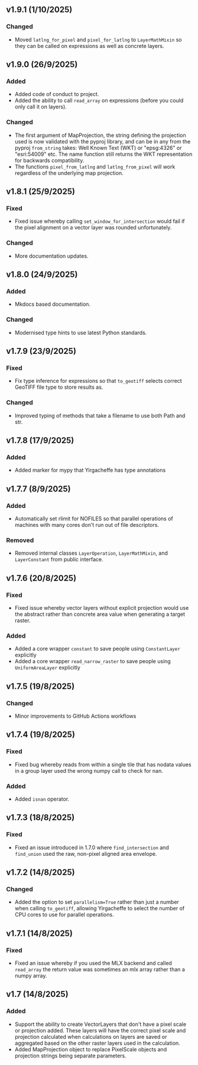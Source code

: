 ## v1.9.1 (1/10/2025)

### Changed

* Moved `latlng_for_pixel` and `pixel_for_latlng` to `LayerMathMixin` so they can be called on expressions as well as concrete layers.

## v1.9.0 (26/9/2025)

### Added

* Added code of conduct to project.
* Added the ability to call `read_array` on expressions (before you could only call it on layers).

### Changed

* The first argument of MapProjection, the string defining the projection used is now validated with the pyproj library, and can be in any from the pyproj `from_string` takes: Well Known Text (WKT) or "epsg:4326" or "esri:54009" etc. The name function still returns the WKT representation for backwards compatibility.
* The functions `pixel_from_latlng` and `latlng_from_pixel` will work regardless of the underlying map projection.

## v1.8.1 (25/9/2025)

### Fixed

* Fixed issue whereby calling `set_window_for_intersection` would fail if the pixel alignment on a vector layer was rounded unfortunately.

### Changed

* More documentation updates.

## v1.8.0 (24/9/2025)

### Added

* Mkdocs based documentation.

### Changed

* Modernised type hints to use latest Python standards.

## v1.7.9 (23/9/2025)

### Fixed

* Fix type inference for expressions so that `to_geotiff` selects correct GeoTIFF file type to store results as.

### Changed

* Improved typing of methods that take a filename to use both Path and str.

## v1.7.8 (17/9/2025)

### Added

* Added marker for mypy that Yirgacheffe has type annotations

## v1.7.7 (8/9/2025)

### Added

* Automatically set rlimit for NOFILES so that parallel operations of machines with many cores don't run out of file descriptors.

### Removed

* Removed internal classes `LayerOperation`, `LayerMathMixin`, and `LayerConstant` from public interface.

## v1.7.6 (20/8/2025)

### Fixed

* Fixed issue whereby vector layers without explicit projection would use the abstract rather than concrete area value when generating a target raster.

### Added

* Added a core wrapper `constant` to save people using `ConstantLayer` explicitly
* Added a core wrapper `read_narrow_raster` to save people using `UniformAreaLayer` explicitly

## v1.7.5 (19/8/2025)

### Changed

* Minor improvements to GitHub Actions workflows

## v1.7.4 (19/8/2025)

### Fixed

* Fixed bug whereby reads from within a single tile that has nodata values in a group layer used the wrong numpy call to check for nan.

### Added

* Added `isnan` operator.

## v1.7.3 (18/8/2025)

### Fixed

* Fixed an issue introduced in 1.7.0 where `find_intersection` and `find_union` used the raw, non-pixel aligned area envelope.

## v1.7.2 (14/8/2025)

### Changed

* Added the option to set `parallelism=True` rather than just a number when calling `to_geotiff`, allowing Yirgacheffe to select the number of CPU cores to use for parallel operations.

## v1.7.1 (14/8/2025)

### Fixed

* Fixed an issue whereby if you used the MLX backend and called `read_array` the return value was sometimes an mlx array rather than a numpy array.

## v1.7 (14/8/2025)

### Added

* Support the ability to create VectorLayers that don't have a pixel scale or projection added. These layers will have the correct pixel scale and projection calculated when calculations on layers are saved or aggregated based on the other raster layers used in the calculation.
* Added MapProjection object to replace PixelScale objects and projection strings being separate parameters.
